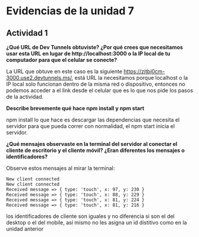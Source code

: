 
# Evidencias de la unidad 7

## Actividad 1

**¿Qué URL de Dev Tunnels obtuviste? ¿Por qué crees que necesitamos usar esta URL en lugar de http://localhost:3000 o la IP local de tu computador para que el celular se conecte?**

La URL que obtuve en este caso es la siguiente https://zjtbj0cm-3000.use2.devtunnels.ms/, está URL la necesitamos porque localhost o la IP local solo funcionan dentro de la misma red o dispositivo, entonces no podemos acceder a el link desde el celular que es lo que nos pide los pasos de la actividad.

**Describe brevemente qué hace npm install y npm start**

npm install lo que hace es descargar las dependencias que necesita el servidor para que pueda correr con normalidad, el npm start inicia el servidor.

**¿Qué mensajes observaste en la terminal del servidor al conectar el cliente de escritorio y el cliente móvil? ¿Eran diferentes los mensajes o identificadores?**

Observe estos mensajes al mirar la terminal:

```
New client connected
New client connected
Received message => { type: 'touch', x: 97, y: 230 }
Received message => { type: 'touch', x: 88, y: 229 }
Received message => { type: 'touch', x: 81, y: 224 }
Received message => { type: 'touch', x: 81, y: 216 }
```

los identificadores de cliente son iguales y no diferencia si son el del desktop o el del mobile, así mismo no les asigna un id distitivo como en la unidad anterior



